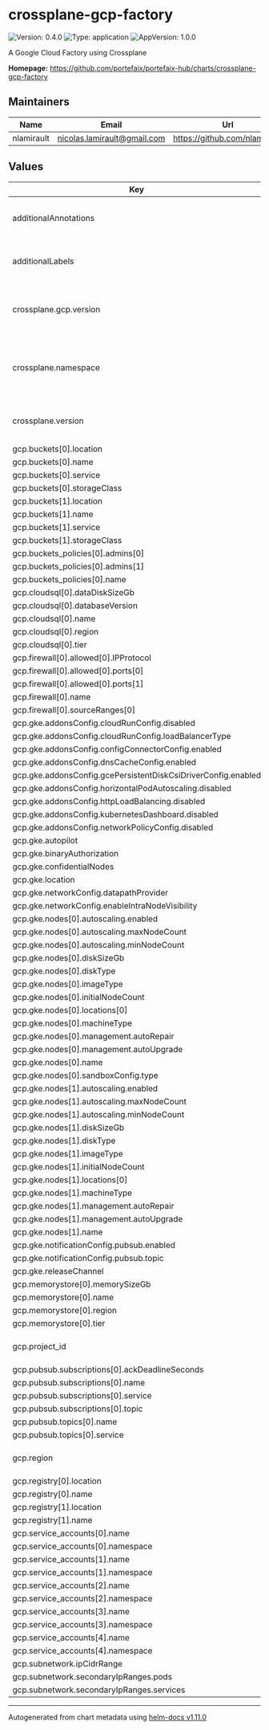 # crossplane-gcp-factory

![Version: 0.4.0](https://img.shields.io/badge/Version-0.4.0-informational?style=flat-square) ![Type: application](https://img.shields.io/badge/Type-application-informational?style=flat-square) ![AppVersion: 1.0.0](https://img.shields.io/badge/AppVersion-1.0.0-informational?style=flat-square)

A Google Cloud Factory using Crossplane

**Homepage:** <https://github.com/portefaix/portefaix-hub/charts/crossplane-gcp-factory>

## Maintainers

| Name       | Email                         | Url                             |
| ---------- | ----------------------------- | ------------------------------- |
| nlamirault | <nicolas.lamirault@gmail.com> | <https://github.com/nlamirault> |

## Values

| Key                                                           | Type   | Default                            | Description                                        |
| ------------------------------------------------------------- | ------ | ---------------------------------- | -------------------------------------------------- |
| additionalAnnotations                                         | object | `{}`                               | Additional annotations to add to all resources     |
| additionalLabels                                              | object | `{}`                               | Additional labels to add to all resources          |
| crossplane.gcp.version                                        | string | `"v0.19.0"`                        | The Crossplane GCP provider version                |
| crossplane.namespace                                          | string | `"crossplane-system"`              | Namespace which contains the Crossplane controller |
| crossplane.version                                            | string | `"v1.9.1"`                         | The Crossplane controller version                  |
| gcp.buckets[0].location                                       | string | `"EU"`                             |                                                    |
| gcp.buckets[0].name                                           | string | `"charts"`                         |                                                    |
| gcp.buckets[0].service                                        | string | `"Helm"`                           |                                                    |
| gcp.buckets[0].storageClass                                   | string | `"REGIONAL"`                       |                                                    |
| gcp.buckets[1].location                                       | string | `"EU"`                             |                                                    |
| gcp.buckets[1].name                                           | string | `"mimir"`                          |                                                    |
| gcp.buckets[1].service                                        | string | `"Mimir"`                          |                                                    |
| gcp.buckets[1].storageClass                                   | string | `"REGIONAL"`                       |                                                    |
| gcp.buckets_policies[0].admins[0]                             | string | `"mimir"`                          |                                                    |
| gcp.buckets_policies[0].admins[1]                             | string | `"prometheus"`                     |                                                    |
| gcp.buckets_policies[0].name                                  | string | `"mimir"`                          |                                                    |
| gcp.cloudsql[0].dataDiskSizeGb                                | int    | `20`                               |                                                    |
| gcp.cloudsql[0].databaseVersion                               | string | `"POSTGRES_11"`                    |                                                    |
| gcp.cloudsql[0].name                                          | string | `"core"`                           |                                                    |
| gcp.cloudsql[0].region                                        | string | `"europe-west1"`                   |                                                    |
| gcp.cloudsql[0].tier                                          | string | `"db-custom-1-3840"`               |                                                    |
| gcp.firewall[0].allowed[0].IPProtocol                         | string | `"tcp"`                            |                                                    |
| gcp.firewall[0].allowed[0].ports[0]                           | string | `"80"`                             |                                                    |
| gcp.firewall[0].allowed[0].ports[1]                           | string | `"443"`                            |                                                    |
| gcp.firewall[0].name                                          | string | `"http-https"`                     |                                                    |
| gcp.firewall[0].sourceRanges[0]                               | string | `"0.0.0.0/0"`                      |                                                    |
| gcp.gke.addonsConfig.cloudRunConfig.disabled                  | bool   | `true`                             |                                                    |
| gcp.gke.addonsConfig.cloudRunConfig.loadBalancerType          | string | `"LOAD_BALANCER_TYPE_UNSPECIFIED"` |                                                    |
| gcp.gke.addonsConfig.configConnectorConfig.enabled            | bool   | `false`                            |                                                    |
| gcp.gke.addonsConfig.dnsCacheConfig.enabled                   | bool   | `true`                             |                                                    |
| gcp.gke.addonsConfig.gcePersistentDiskCsiDriverConfig.enabled | bool   | `true`                             |                                                    |
| gcp.gke.addonsConfig.horizontalPodAutoscaling.disabled        | bool   | `true`                             |                                                    |
| gcp.gke.addonsConfig.httpLoadBalancing.disabled               | bool   | `true`                             |                                                    |
| gcp.gke.addonsConfig.kubernetesDashboard.disabled             | bool   | `true`                             |                                                    |
| gcp.gke.addonsConfig.networkPolicyConfig.disabled             | bool   | `false`                            |                                                    |
| gcp.gke.autopilot                                             | bool   | `false`                            |                                                    |
| gcp.gke.binaryAuthorization                                   | bool   | `false`                            |                                                    |
| gcp.gke.confidentialNodes                                     | bool   | `false`                            |                                                    |
| gcp.gke.location                                              | string | `"europe-west1-c"`                 |                                                    |
| gcp.gke.networkConfig.datapathProvider                        | string | `"ADVANCED_DATAPATH"`              |                                                    |
| gcp.gke.networkConfig.enableIntraNodeVisibility               | bool   | `true`                             |                                                    |
| gcp.gke.nodes[0].autoscaling.enabled                          | bool   | `true`                             |                                                    |
| gcp.gke.nodes[0].autoscaling.maxNodeCount                     | int    | `4`                                |                                                    |
| gcp.gke.nodes[0].autoscaling.minNodeCount                     | int    | `2`                                |                                                    |
| gcp.gke.nodes[0].diskSizeGb                                   | int    | `120`                              |                                                    |
| gcp.gke.nodes[0].diskType                                     | string | `"pd-ssd"`                         |                                                    |
| gcp.gke.nodes[0].imageType                                    | string | `"cos_containerd"`                 |                                                    |
| gcp.gke.nodes[0].initialNodeCount                             | int    | `2`                                |                                                    |
| gcp.gke.nodes[0].locations[0]                                 | string | `"europe-west1-c"`                 |                                                    |
| gcp.gke.nodes[0].machineType                                  | string | `"n1-standard-1"`                  |                                                    |
| gcp.gke.nodes[0].management.autoRepair                        | bool   | `true`                             |                                                    |
| gcp.gke.nodes[0].management.autoUpgrade                       | bool   | `true`                             |                                                    |
| gcp.gke.nodes[0].name                                         | string | `"core"`                           |                                                    |
| gcp.gke.nodes[0].sandboxConfig.type                           | string | `"gvisor"`                         |                                                    |
| gcp.gke.nodes[1].autoscaling.enabled                          | bool   | `true`                             |                                                    |
| gcp.gke.nodes[1].autoscaling.maxNodeCount                     | int    | `1`                                |                                                    |
| gcp.gke.nodes[1].autoscaling.minNodeCount                     | int    | `0`                                |                                                    |
| gcp.gke.nodes[1].diskSizeGb                                   | int    | `120`                              |                                                    |
| gcp.gke.nodes[1].diskType                                     | string | `"pd-ssd"`                         |                                                    |
| gcp.gke.nodes[1].imageType                                    | string | `"cos_containerd"`                 |                                                    |
| gcp.gke.nodes[1].initialNodeCount                             | int    | `0`                                |                                                    |
| gcp.gke.nodes[1].locations[0]                                 | string | `"europe-west1-c"`                 |                                                    |
| gcp.gke.nodes[1].machineType                                  | string | `"n1-standard-1"`                  |                                                    |
| gcp.gke.nodes[1].management.autoRepair                        | bool   | `true`                             |                                                    |
| gcp.gke.nodes[1].management.autoUpgrade                       | bool   | `true`                             |                                                    |
| gcp.gke.nodes[1].name                                         | string | `"ops"`                            |                                                    |
| gcp.gke.notificationConfig.pubsub.enabled                     | bool   | `true`                             |                                                    |
| gcp.gke.notificationConfig.pubsub.topic                       | string | `"gke-updates"`                    |                                                    |
| gcp.gke.releaseChannel                                        | string | `"REGULAR"`                        |                                                    |
| gcp.memorystore[0].memorySizeGb                               | int    | `1`                                |                                                    |
| gcp.memorystore[0].name                                       | string | `"core"`                           |                                                    |
| gcp.memorystore[0].region                                     | string | `"europe-west1"`                   |                                                    |
| gcp.memorystore[0].tier                                       | string | `"STANDARD_HA"`                    |                                                    |
| gcp.project_id                                                | string | `"crossplane-gcp-test"`            | The Google Cloud project ID                        |
| gcp.pubsub.subscriptions[0].ackDeadlineSeconds                | int    | `25`                               |                                                    |
| gcp.pubsub.subscriptions[0].name                              | string | `"gke-updates"`                    |                                                    |
| gcp.pubsub.subscriptions[0].service                           | string | `"Kubernetes"`                     |                                                    |
| gcp.pubsub.subscriptions[0].topic                             | string | `"gke"`                            |                                                    |
| gcp.pubsub.topics[0].name                                     | string | `"gke-updates"`                    |                                                    |
| gcp.pubsub.topics[0].service                                  | string | `"Kubernetes"`                     |                                                    |
| gcp.region                                                    | string | `"europe-west1"`                   | The Google Cloud region                            |
| gcp.registry[0].location                                      | string | `"EU"`                             |                                                    |
| gcp.registry[0].name                                          | string | `"charts"`                         |                                                    |
| gcp.registry[1].location                                      | string | `"EU"`                             |                                                    |
| gcp.registry[1].name                                          | string | `"containers"`                     |                                                    |
| gcp.service_accounts[0].name                                  | string | `"prometheus"`                     |                                                    |
| gcp.service_accounts[0].namespace                             | string | `"monitoring"`                     |                                                    |
| gcp.service_accounts[1].name                                  | string | `"mimir"`                          |                                                    |
| gcp.service_accounts[1].namespace                             | string | `"monitoring"`                     |                                                    |
| gcp.service_accounts[2].name                                  | string | `"grafana"`                        |                                                    |
| gcp.service_accounts[2].namespace                             | string | `"monitoring"`                     |                                                    |
| gcp.service_accounts[3].name                                  | string | `"loki"`                           |                                                    |
| gcp.service_accounts[3].namespace                             | string | `"logging"`                        |                                                    |
| gcp.service_accounts[4].name                                  | string | `"tempo"`                          |                                                    |
| gcp.service_accounts[4].namespace                             | string | `"tracing"`                        |                                                    |
| gcp.subnetwork.ipCidrRange                                    | string | `"10.11.0.0/20"`                   |                                                    |
| gcp.subnetwork.secondaryIpRanges.pods                         | string | `"10.50.32.0/20"`                  |                                                    |
| gcp.subnetwork.secondaryIpRanges.services                     | string | `"10.50.16.0/20"`                  |                                                    |

---

Autogenerated from chart metadata using [helm-docs v1.11.0](https://github.com/norwoodj/helm-docs/releases/v1.11.0)
